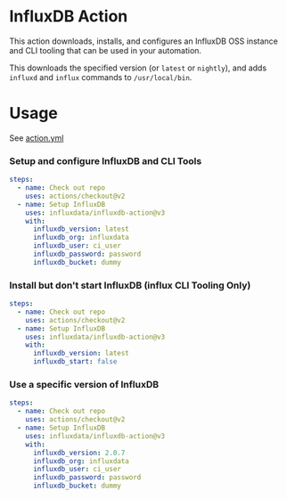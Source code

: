# InfluxDB Action

This action downloads, installs, and configures an InfluxDB OSS instance and CLI tooling that can be used in your automation.

This downloads the specified version (or `latest` or `nightly`), and adds `influxd` and `influx` commands to `/usr/local/bin`.

# Usage

See [action.yml](action.yml)

### Setup and configure InfluxDB and CLI Tools
```yaml
steps:
  - name: Check out repo
    uses: actions/checkout@v2
  - name: Setup InfluxDB
    uses: influxdata/influxdb-action@v3
    with:
      influxdb_version: latest
      influxdb_org: influxdata
      influxdb_user: ci_user
      influxdb_password: password
      influxdb_bucket: dummy
```

### Install but don't start InfluxDB (influx CLI Tooling Only)
```yaml
steps:
  - name: Check out repo
    uses: actions/checkout@v2
  - name: Setup InfluxDB
    uses: influxdata/influxdb-action@v3
    with:
      influxdb_version: latest
      influxdb_start: false
```

### Use a specific version of InfluxDB
```yaml
steps:
  - name: Check out repo
    uses: actions/checkout@v2
  - name: Setup InfluxDB
    uses: influxdata/influxdb-action@v3
    with:
      influxdb_version: 2.0.7
      influxdb_org: influxdata
      influxdb_user: ci_user
      influxdb_password: password
      influxdb_bucket: dummy
```
